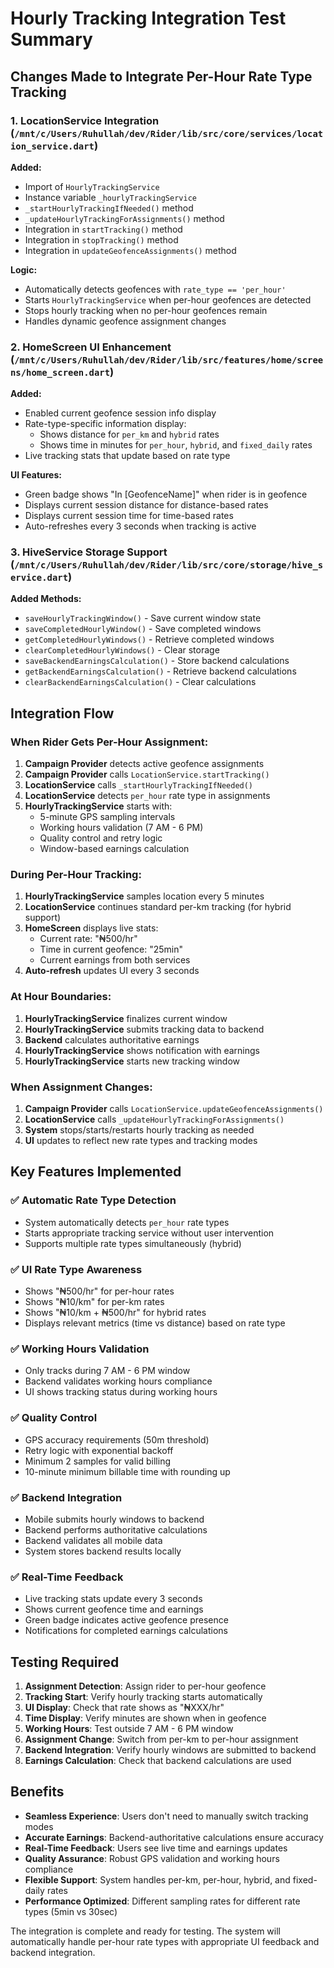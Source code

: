# Hourly Tracking Integration Test Summary

## Changes Made to Integrate Per-Hour Rate Type Tracking

### 1. **LocationService Integration** (`/mnt/c/Users/Ruhullah/dev/Rider/lib/src/core/services/location_service.dart`)

**Added:**
- Import of `HourlyTrackingService`
- Instance variable `_hourlyTrackingService`
- `_startHourlyTrackingIfNeeded()` method
- `_updateHourlyTrackingForAssignments()` method
- Integration in `startTracking()` method
- Integration in `stopTracking()` method
- Integration in `updateGeofenceAssignments()` method

**Logic:**
- Automatically detects geofences with `rate_type == 'per_hour'`
- Starts `HourlyTrackingService` when per-hour geofences are detected
- Stops hourly tracking when no per-hour geofences remain
- Handles dynamic geofence assignment changes

### 2. **HomeScreen UI Enhancement** (`/mnt/c/Users/Ruhullah/dev/Rider/lib/src/features/home/screens/home_screen.dart`)

**Added:**
- Enabled current geofence session info display
- Rate-type-specific information display:
  - Shows distance for `per_km` and `hybrid` rates
  - Shows time in minutes for `per_hour`, `hybrid`, and `fixed_daily` rates
- Live tracking stats that update based on rate type

**UI Features:**
- Green badge shows "In [GeofenceName]" when rider is in geofence
- Displays current session distance for distance-based rates
- Displays current session time for time-based rates
- Auto-refreshes every 3 seconds when tracking is active

### 3. **HiveService Storage Support** (`/mnt/c/Users/Ruhullah/dev/Rider/lib/src/core/storage/hive_service.dart`)

**Added Methods:**
- `saveHourlyTrackingWindow()` - Save current window state
- `saveCompletedHourlyWindow()` - Save completed windows
- `getCompletedHourlyWindows()` - Retrieve completed windows
- `clearCompletedHourlyWindows()` - Clear storage
- `saveBackendEarningsCalculation()` - Store backend calculations
- `getBackendEarningsCalculation()` - Retrieve backend calculations
- `clearBackendEarningsCalculation()` - Clear calculations

## Integration Flow

### When Rider Gets Per-Hour Assignment:

1. **Campaign Provider** detects active geofence assignments
2. **Campaign Provider** calls `LocationService.startTracking()`
3. **LocationService** calls `_startHourlyTrackingIfNeeded()`
4. **LocationService** detects `per_hour` rate type in assignments
5. **HourlyTrackingService** starts with:
   - 5-minute GPS sampling intervals
   - Working hours validation (7 AM - 6 PM)
   - Quality control and retry logic
   - Window-based earnings calculation

### During Per-Hour Tracking:

1. **HourlyTrackingService** samples location every 5 minutes
2. **LocationService** continues standard per-km tracking (for hybrid support)
3. **HomeScreen** displays live stats:
   - Current rate: "₦500/hr" 
   - Time in current geofence: "25min"
   - Current earnings from both services
4. **Auto-refresh** updates UI every 3 seconds

### At Hour Boundaries:

1. **HourlyTrackingService** finalizes current window
2. **HourlyTrackingService** submits tracking data to backend
3. **Backend** calculates authoritative earnings
4. **HourlyTrackingService** shows notification with earnings
5. **HourlyTrackingService** starts new tracking window

### When Assignment Changes:

1. **Campaign Provider** calls `LocationService.updateGeofenceAssignments()`
2. **LocationService** calls `_updateHourlyTrackingForAssignments()`
3. **System** stops/starts/restarts hourly tracking as needed
4. **UI** updates to reflect new rate types and tracking modes

## Key Features Implemented

### ✅ **Automatic Rate Type Detection**
- System automatically detects `per_hour` rate types
- Starts appropriate tracking service without user intervention
- Supports multiple rate types simultaneously (hybrid)

### ✅ **UI Rate Type Awareness**
- Shows "₦500/hr" for per-hour rates
- Shows "₦10/km" for per-km rates  
- Shows "₦10/km + ₦500/hr" for hybrid rates
- Displays relevant metrics (time vs distance) based on rate type

### ✅ **Working Hours Validation**
- Only tracks during 7 AM - 6 PM window
- Backend validates working hours compliance
- UI shows tracking status during working hours

### ✅ **Quality Control**
- GPS accuracy requirements (50m threshold)
- Retry logic with exponential backoff
- Minimum 2 samples for valid billing
- 10-minute minimum billable time with rounding up

### ✅ **Backend Integration**
- Mobile submits hourly windows to backend
- Backend performs authoritative calculations
- Backend validates all mobile data
- System stores backend results locally

### ✅ **Real-Time Feedback**
- Live tracking stats update every 3 seconds
- Shows current geofence time and earnings
- Green badge indicates active geofence presence
- Notifications for completed earnings calculations

## Testing Required

1. **Assignment Detection**: Assign rider to per-hour geofence
2. **Tracking Start**: Verify hourly tracking starts automatically  
3. **UI Display**: Check that rate shows as "₦XXX/hr"
4. **Time Display**: Verify minutes are shown when in geofence
5. **Working Hours**: Test outside 7 AM - 6 PM window
6. **Assignment Change**: Switch from per-km to per-hour assignment
7. **Backend Integration**: Verify hourly windows are submitted to backend
8. **Earnings Calculation**: Check that backend calculations are used

## Benefits

- **Seamless Experience**: Users don't need to manually switch tracking modes
- **Accurate Earnings**: Backend-authoritative calculations ensure accuracy
- **Real-Time Feedback**: Users see live time and earnings updates
- **Quality Assurance**: Robust GPS validation and working hours compliance
- **Flexible Support**: System handles per-km, per-hour, hybrid, and fixed-daily rates
- **Performance Optimized**: Different sampling rates for different rate types (5min vs 30sec)

The integration is complete and ready for testing. The system will automatically handle per-hour rate types with appropriate UI feedback and backend integration.